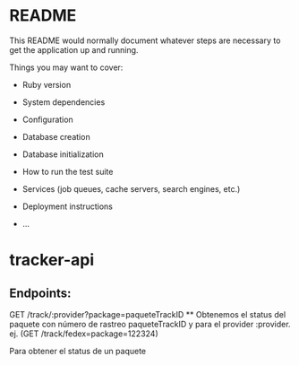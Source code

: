 # README

This README would normally document whatever steps are necessary to get the
application up and running.

Things you may want to cover:

* Ruby version

* System dependencies

* Configuration

* Database creation

* Database initialization

* How to run the test suite

* Services (job queues, cache servers, search engines, etc.)

* Deployment instructions

* ...
# tracker-api
## Endpoints:
GET /track/:provider?package=paqueteTrackID
** Obtenemos el status del paquete con número de rastreo paqueteTrackID y para el provider :provider. ej. (GET /track/fedex=package=122324)

Para obtener el status de un paquete
